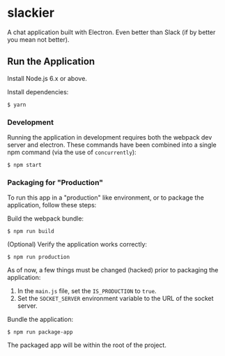 # slackier #

A chat application built with Electron. Even better than Slack (if by better you mean not better).

## Run the Application ##

Install Node.js 6.x or above.

Install dependencies:

```
$ yarn
```

### Development ###

Running the application in development requires both the webpack dev server and electron. These commands have been combined into a single npm command (via the use of `concurrently`):

```
$ npm start
```

### Packaging for "Production" ###

To run this app in a "production" like environment, or to package the application, follow these steps:

Build the webpack bundle:

```
$ npm run build
```

(Optional) Verify the application works correctly:

```
$ npm run production
```

As of now, a few things must be changed (hacked) prior to packaging the application:
1. In the `main.js` file, set the `IS_PRODUCTION` to `true`.
1. Set the `SOCKET_SERVER` environment variable to the URL of the socket server.

Bundle the application:

```
$ npm run package-app
```

The packaged app will be within the root of the project.
